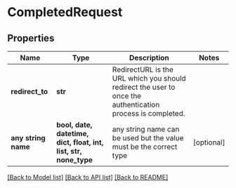 # CompletedRequest


## Properties
Name | Type | Description | Notes
------------ | ------------- | ------------- | -------------
**redirect_to** | **str** | RedirectURL is the URL which you should redirect the user to once the authentication process is completed. | 
**any string name** | **bool, date, datetime, dict, float, int, list, str, none_type** | any string name can be used but the value must be the correct type | [optional]

[[Back to Model list]](../README.md#documentation-for-models) [[Back to API list]](../README.md#documentation-for-api-endpoints) [[Back to README]](../README.md)


